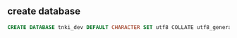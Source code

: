 
## create database
```sql
CREATE DATABASE tnki_dev DEFAULT CHARACTER SET utf8 COLLATE utf8_general_ci;
```
